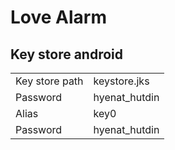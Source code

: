 # Love Alarm

## Key store android

|                |               |
| -------------- | ------------- |
| Key store path | keystore.jks  |
| Password       | hyenat_hutdin |
| Alias          | key0          |
| Password       | hyenat_hutdin |
